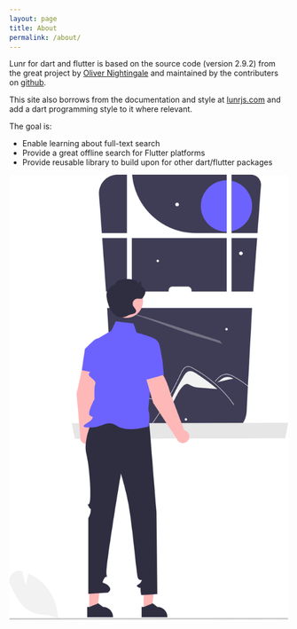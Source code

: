 ```yaml
---
layout: page
title: About
permalink: /about/
---
```


Lunr for dart and flutter is based on the source code (version 2.9.2) from the great project by [Oliver Nightingale](https://github.com/olivernn) and maintained by the contributers on [github](https://github.com/olivernn/lunr.js). 

This site also borrows from the documentation and style at [lunrjs.com](https://lunrjs.com) and add a dart programming style to it where relevant. 

The goal is:

* Enable learning about full-text search
* Provide a great offline search for Flutter platforms
* Provide reusable library to build upon for other dart/flutter packages

![Lunr image](../assets/images/undraw_starry_window_re_0v82.svg)
